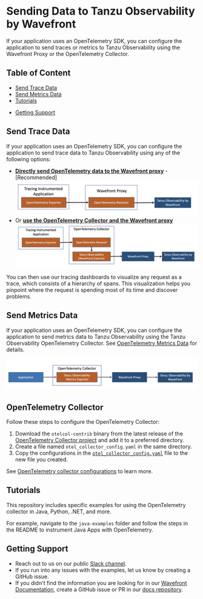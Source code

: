 # Sending Data to Tanzu Observability by Wavefront

If your application uses an OpenTelemetry SDK, you can configure the application to send traces or metrics to Tanzu Observability using the Wavefront Proxy or the OpenTelemetry Collector.

## Table of Content

* [Send Trace Data](#send-trace-data)
* [Send Metrics Data](#send-metrics-data)
* [Tutorials](#tutorials)
<!-- * [License](#license) -->
* [Getting Support](#getting-support)


## Send Trace Data
If your application uses an OpenTelemetry SDK, you can configure the application to send trace data to Tanzu Observability using any of the following options:

* [**Directly send OpenTelemetry data to the Wavefront proxy**](resources/tracing/README.md#send-data-using-the-wavefront-proxy---recommended) - [Recommended]
  <img src="images/opentelemetry_proxy_tracing.png" alt="A data flow diagram that shows how the data flows from your application to the proxy, and then to Tanzu Observability" style="width:750px;"/>
* Or [**use the OpenTelemetry Collector and the Wavefront proxy**](resources/tracing/README.md#send-data-using-the-opentelemetry-collector)
  ![A data flow diagram that shows how the data flows from your application to the collector, to the proxy, and then to Tanzu Observability](images/opentelemetry_collector_tracing.png)

You can then use our tracing dashboards to visualize any request as a trace, which consists of a hierarchy of spans. This visualization helps you pinpoint where the request is spending most of its time and discover problems.

## Send Metrics Data

If your application uses an OpenTelemetry SDK, you can configure the application to send metrics data to Tanzu Observability using the Tanzu Observability OpenTelemetry Collector. See [OpenTelemetry Metrics Data](resources/metrics/README.md) for details.

![A data flow diagram that shows how the data flows from your application to the collector, to the proxy, and then to Tanzu Observability.](images/opentelemetry_collector_metrics.png)

## OpenTelemetry Collector
<!-- This section is linked to the tutorial README's. Therefore, make sure those links don't break if the heading is updated-->

Follow these steps to configure the OpenTelemetry Collector:

1. Download the `otelcol-contrib` binary from the latest release of
the [OpenTelemetry Collector project](https://github.com/open-telemetry/opentelemetry-collector-contrib/releases) and add it to a preferred directory.
1. Create a file named `otel_collector_config.yaml` in the same directory.
1. Copy the configurations in the  [`otel_collector_config.yaml`](https://github.com/wavefrontHQ/opentelemetry-examples/blob/78f43e78b292c99bf00e6294712caf4ee940fc67/resources/otel_collector_config.yaml) file to the new file you created.  

See [OpenTelemetry collector configurations](https://opentelemetry.io/docs/collector/configuration/) to learn more.

## Tutorials

This repository includes specific examples for using the OpenTelemetry collector in Java, Python, .NET, and more. 

For example, navigate to the `java-examples` folder and follow the steps in the README to instrument Java Apps with OpenTelemetry. 

<!-- 
## License
[Apache 2.0 License - NEEDS TO BE LINKED ONCE ADDED]()
-->

## Getting Support
* Reach out to us on our public [Slack channel](https://www.wavefront.com/join-public-slack).
* If you run into any issues with the examples, let us know by creating a GitHub issue.
* If you didn't find the information you are looking for in our [Wavefront Documentation](https://docs.wavefront.com/), create a GitHub issue or PR in our [docs repository](https://github.com/wavefrontHQ/docs).
